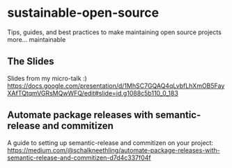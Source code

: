 # sustainable-open-source
Tips, guides, and best practices to make maintaining open source projects more... maintainable

## The Slides

Slides from my micro-talk :)
https://docs.google.com/presentation/d/1MhSC7GQAQ4qLvbfLhXmOB5FayXAfTQtqmVGRsMQwWFQ/edit#slide=id.g1088c5b110_0_183

## Automate package releases with semantic-release and commitizen

A guide to setting up semantic-release and commitizen on your project:
https://medium.com/@schalkneethling/automate-package-releases-with-semantic-release-and-commitizen-d7d4c337f04f
